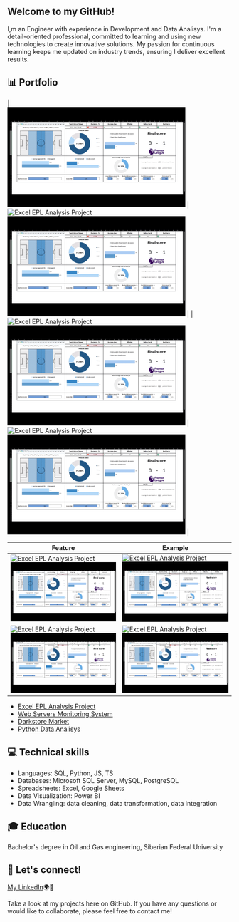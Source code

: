 ## Welcome to my GitHub!  
I,m an Engineer with experience in Development and Data Analisys. I'm a detail-oriented professional, committed to learning and using new technologies to create innovative solutions. 
My passion for continuous learning keeps me updated on industry trends, ensuring I deliver excellent results.

## 📊 Portfolio

| ![<img src="screenshots/DashBoard.gif" width="400">](https://github.com/artemrudman/Excel_Project_Liverpool) <br> <img src="screenshots/DashBoard.gif" width="400"> | ![Excel EPL Analysis Project](https://github.com/artemrudman/Excel_Project_Liverpool) <br><img src="screenshots/DashBoard.gif" width="400"> |
| ![Excel EPL Analysis Project](https://github.com/artemrudman/Excel_Project_Liverpool) <br><img src="screenshots/DashBoard.gif" width="400">  | ![Excel EPL Analysis Project](https://github.com/artemrudman/Excel_Project_Liverpool) <br><img src="screenshots/DashBoard.gif" width="400">  |



| Feature  | Example |
|----------|---------|
| ![Excel EPL Analysis Project](https://github.com/artemrudman/Excel_Project_Liverpool) <br> <img src="screenshots/DashBoard.gif" width="400">| ![Excel EPL Analysis Project](https://github.com/artemrudman/Excel_Project_Liverpool) <br> <img src="screenshots/DashBoard.gif" width="400"> |
| ![Excel EPL Analysis Project](https://github.com/artemrudman/Excel_Project_Liverpool) <br> <img src="screenshots/DashBoard.gif" width="400"> | ![Excel EPL Analysis Project](https://github.com/artemrudman/Excel_Project_Liverpool) <br> <img src="screenshots/DashBoard.gif" width="400"> |



- [Excel EPL Analysis Project](https://github.com/artemrudman/Excel_Project_Liverpool)
- [Web Servers Monitoring System](https://github.com/artemrudman/Webservers_Project/)
- [Darkstore Market](https://github.com/artemrudman/Darkstore_market)
- [Python Data Analisys]()
  
## 💻 Technical skills
- Languages: SQL, Python, JS, TS
- Databases: Microsoft SQL Server, MySQL, PostgreSQL
- Spreadsheets: Excel, Google Sheets
- Data Visualization: Power BI
- Data Wrangling: data cleaning, data transformation, data integration

## 🎓 Education
Bachelor's degree in Oil and Gas engineering, Siberian Federal University

## 📧 Let's connect!
[My LinkedIn](https://www.linkedin.com/in/artem-rudman/)🌍🚀

Take a look at my projects here on GitHub. If you have any questions or would like to collaborate, please feel free to contact me!
